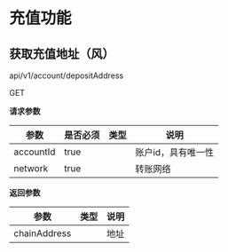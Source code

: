 # 充值功能

## 获取充值地址（风）

api/v1/account/depositAddress

GET

**请求参数**

| **参数**  | **是否必须** | **类型** | **说明**           |
| --------- | ------------ | -------- |------------------|
| accountId | true         |          | 账户id，具有唯一性 |
| network   | true         |          | 转账网络          |
      
**返回参数**

| **参数**     | **类型** | **说明** |
| ------------ | -------- | -------- |
| chainAddress |          | 地址     |
